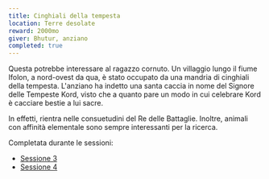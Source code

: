 ```yaml
---
title: Cinghiali della tempesta
location: Terre desolate  
reward: 2000mo
giver: Bhutur, anziano
completed: true
---
```

<div class="dialogue">
    <div class="icon chestibor"></div>
    <p>Questa potrebbe interessare al ragazzo cornuto. Un villaggio lungo il fiume Ifolon, a nord-ovest da qua, è stato occupato da una mandria di cinghiali della tempesta. L'anziano ha indetto una santa caccia in nome del Signore delle Tempeste Kord, visto che a quanto pare un modo in cui celebrare Kord è cacciare bestie a lui sacre.</p>
</div>
<div class="dialogue">
    <div class="icon kynthea"></div>
    <p>In effetti, rientra nelle consuetudini del Re delle Battaglie. Inoltre, animali con affinità elementale sono sempre interessanti per la ricerca.</p>
</div>

Completata durante le sessioni:
- [Sessione 3]({{site.baseurl}}/xho/sessioni#sessione-3-cinghiali-della-tempesta)
- [Sessione 4]({{site.baseurl}}/xho/sessioni#sessione-4-fulminamenti)
